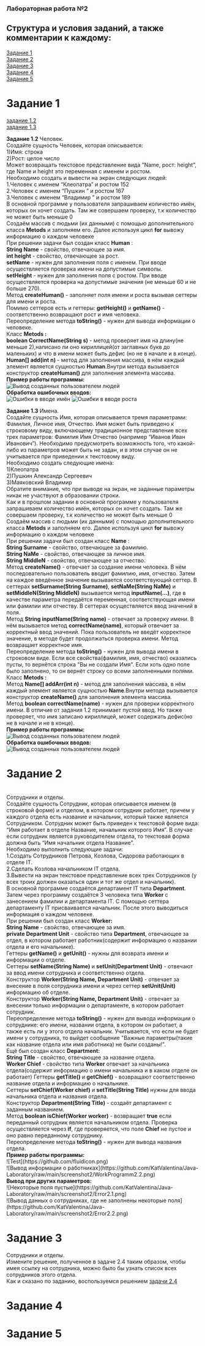 <H3>Лабораторная работа №2<H3>
<H2>Структура и условия заданий, а также комментарии к каждому:</H2>

<A HREF="#chap1">Задание 1</A><br>
<A HREF="#chap2">Задание 2</A><br>
<A HREF="#chap3">Задание 3</A><br>
<A HREF="#chap4">Задание 4</A><br>
<A HREF="#chap5">Задание 5</A><br>


<A NAME="chap1"></A>
<H1>Задание 1</H1>
<A HREF="#chap1.2">задание 1.2</A><br>
<A HREF="#chap1.3">задание 1.3</A><br>

<A NAME="chap1.2"></A>
<b>Задание 1.2</b>
Человек.<br>
Создайте сущность Человек, которая описывается:</b><br>
1)Имя: строка<br>
2)Рост: целое число<br>
Может возвращать текстовое представление вида “Name, рост: height”, где Name и height это
переменная с именем и ростом.<br>
Необходимо создать и вывести на экран следующих людей:<br>
1.Человек с именем “Клеопатра” и ростом 152<br>
2.Человек с именем “Пушкин ” и ростом 167<br>
3.Человек с именем “Владимир ” и ростом 189<br>
В основной программе у пользователя запрашиваем количество имён, которых он хочет создать. Там же совершаем проверку, т.к количество не может быть меньше 0<br>
Создаём массив с людьми (их данными) с помощью дополнительного класса <b>Metods</b> и заполняем его.
Далее используя цикл <b>for</b> вывожу информацию о каждом человеке<br>
При решении задачи был создан класс <b>Human</b> :<br>
<b>String Name</b> - свойство, отвечающее за имя.<br>
<b>int height</b> - свойство, отвечающее за рост.<br>
<b>setName</b> - нужен для заполнения поля с именем. При вводе осуществляется проверка имени на допустимые символы.<br>
<b>setHeight</b> - нужен для заполнения поля с ростом. При вводе осуществляется проверка на допустимые значения (не меньше 60 и не больше 270).<br>
Метод <b>createHuman()</b> - заполняет поля имени и роста вызывая сеттеры для имени и роста.<br>
Помимо сеттеров есть и геттеры: <b>getHeight()</b> и <b>getName()</b> - соответственно возвращают рост и имя человека.<br>
Переопределение метода <b>toString()</b> - нужен для вывода информации о человеке.<br>
Класс <b>Metods :</b> <br>
<b>boolean CorrectName(String s)</b> - метод проверяет имя на длину(не меньше 2),написано ли оно кириллицей(от заглавных букв до маленьких) и что в имени может быть дефис (но не в начале и в конце).<br>
<b>Human[] add(int n)</b> - метод для заполнения массива, в нём каждый элемент является сущностью <b>Human</b>.Внутри метода вызывается конструктор <b>createHuman()</b> для заполнения элемента массива.<br> 
<b> Пример работы программы: </b><br>
![Вывод созданных пользователем людей](https://github.com/KatValentina/Java-Laboratory/blob/main/screenshot2/Work%20programm1.2.png)<br>
<b>Обработка ошибочных вводов:</b><br>
![Ошибки в вводе имён](https://github.com/KatValentina/Java-Laboratory/blob/main/screenshot2/Error1.2.1.png)
![Ошибки в вводе роста](https://github.com/KatValentina/Java-Laboratory/blob/main/screenshot2/Error1.2.2.png)<br>

<A NAME="chap1.3"></A>
<b>Задание 1.3</b>
Имена.<br>
Создайте сущность Имя, которая описывается тремя параметрами: Фамилия, Личное имя, Отчество. Имя может быть приведено к строковому виду, включающему традиционное представление всех трех параметров: Фамилия Имя Отчество (например “Иванов Иван Иванович”). Необходимо предусмотреть возможность того, что какой-либо из параметров может быть не задан, и в этом случае он не учитывается при приведении к текстовому виду.<br>
Необходимо создать следующие имена:<br>
1)Клеопатра<br>
2)Пушкин Александр Сергеевич<br>
3)Маяковский Владимир<br>
Обратите внимание, что при выводе на экран, не заданные параметры никак не участвуют в образовании строки.<br>
Как и в прошлом задании в основной программе у пользователя запрашиваем количество имён, которых он хочет создать. Там же совершаем проверку, т.к количество не может быть меньше 0<br>
Создаём массив с людьми (их данными) с помощью дополнительного класса <b>Metods</b> и заполняем его.
Далее используя цикл <b>for</b> вывожу информацию о каждом человеке<br>
При решении задачи был создан класс <b>Name</b> :<br>
<b>String Surname</b> - свойство, отвечающее за фамилию.<br>
<b>String NaMe</b> - свойство, отвечающее за личное имя.<br>
<b>String MiddleN</b> - свойство, отвечающее за отчество.<br>
Метод <b>createName()</b> - отвечает за создание имени человека. В нём последовательно пользователь вводит фамилию, имя, отчество. Затем на каждое введённое значение вызывается соответствующий сеттер.
В сеттерах <b>setSurname(String Surname)</b>, <b>setNaMe(String NaMe)</b> и <b>setMiddleN(String MiddleN)</b> вызывается метод <b>inputName(...)</b>, где в качестве параметра передаётся переменная, соответствующая имени или фамилии или отчеству. В сеттерах осуществляется ввод значений в поля. <br>
Метод <b>String inputName(String name)</b> - отвечает за проверку имени. В нём вызывается метод <b>correctName(name)</b>, который отвечает за корректный ввод значений. Пока пользователь не введёт корректное значение, в методе будет продолжаться проверка имени. Метод возвращает корректное имя.<br>
Переопределение метода <b>toString()</b> - нужен для вывода имени в строковом виде. Если все свойства(фамилия, имя, отчество) оказались пусты, то вернётся строка "Вы не создали Имя". Если хоть одно поле было заполнено, то он вернёт строку со всеми заполненными полями.<br>
Класс <b>Metods :</b> <br>
Метод <b>Name[] addArr(int n)</b> - метод для заполнения массива, в нём каждый элемент является сущностью <b>Name</b>.Внутри метода вызывается конструктор <b>createName()</b> для заполнения элемента массива.<br>
Метод <b>boolean correctName(name)</b> - нужен для проверки корректного имени. В отличие от задания 1.2 принимает пустой ввод. Но также проверяет, что имя записано кириллицей, может содержать дефис(но не в начале и не в конце).<br>
<b> Пример работы программы: </b><br>
![Вывод созданных пользователем людей](https://github.com/KatValentina/Java-Laboratory/blob/main/screenshot2/WorkProgramm1.3.png)<br>
<b>Обработка ошибочных вводов:</b><br>
![Вывод созданных пользователем людей](https://github.com/KatValentina/Java-Laboratory/blob/main/screenshot2/Еггог1.3.png)<br>


<A NAME="chap2"></A>
<H1>Задание 2</H1><br>
Сотрудники и отделы.<br>
Создайте сущность Сотрудник, которая описывается именем (в строковой форме) и отделом, в котором сотрудник работает, причем у каждого отдела есть название и начальник, который также является Сотрудником. Сотрудник может быть приведен к текстовой форме вида: “Имя работает в отделе Название, начальник которого Имя”. В случае если сотрудник является руководителем отдела, то текстовая форма должна быть “Имя начальник отдела Название”.<br>
Необходимо выполнить следующие задачи:<br>
1.Создать Сотрудников Петрова, Козлова, Сидорова работающих в отделе IT.<br>
2.Сделать Козлова начальником IT отдела.<br>
3.Вывести на экран текстовое представление всех трех Сотрудников (у всех троих должен оказаться один и тот же отдел и начальник).<br>
В основной программе создаётся департамент IT типа <b>Department</b>. Затем через программу создаётся 3 человека типа <b>Worker</b> с занесением фамилии и департамента IT. С помощью сеттера департаменту IT присваивается начальник. После этого выводиться информация о каждом человеке.<br>
При решении был создан класс <b>Worker: </b><br>
<b>String Name</b> - свойство, отвечающее за имя.<br>
<b>private Department Unit</b> - свойство типа <b>Department</b>, отвечающее за отдел, в котором работает работник(содержит информацию о названии отдела и его начальнике).<br>
Геттеры <b>getName()</b> и <b>getUnit()</b> - нужны для возврата имени и информации о отделе.<br>
Сеттеры <b>setName(String Name)</b> и <b>setUnit(Department Unit)</b> - отвечают за ввод имени сотрудника и соответственно отдела.<br>
Конструктор <b>Worker(String Name, Department Unit)</b> - отвечает за внесение в поля сотрудника имени и через сеттер <b>setUnit(Unit)</b> информацию об отделе.<br>
Конструктор <b>Worker(String Name, Department Unit)</b> - отвечает за внесении только информации о департаменте, в котором работает сотрудник.<br>
Переопределение метода <b>toString()</b> - нужен для вывода информации о сотруднике: его имени, названии отдела, в котором он работает, а также есть ли у этого отдела начальник. Учитывается, что если не будет имени у сотрудника, то выйдет сообщение "Важные параметры(такие как название отдела или имя работника) не были созданы!".<br>
Ещё был создан класс <b>Department: </b><br>
<b>String Title</b> - свойство, отвечающее за название отдела.<br>
<b>Worker Chief</b> - свойство типа <b>Worker</b> отвечает за начальника отдела(содержит информацию о имени начальника и в каком отделе он работает)
Геттеры <b>getTitle()</b> и <b>getChief()</b> - возвращают соответственно название отдела и информацию о начальнике.<br>
Сеттеры <b>setChief(Worker chief)</b> и <b>setTitle(String Title)</b> нужны для ввода начальника отдела и названия отдела.<br>
Конструктор <b>Department(String Title)</b> - создаёт департамент с заданным названием.<br>
Метод <b>boolean isChief(Worker worker)</b> - возвращает <b>true</b> если переданный сотрудник является начальником отдела. Проверка осуществляется через <b>if</b>, где проверяется, что поле <b>Chief</b> не пустое и оно равно переданному сотруднику.<br>
Переопределение метода <b>toString()</b> - нужен для вывода названия отдела.<br>
<b> Пример работы программы: </b> <br>
![Test](https://github.com/fluidicon.png)<br>
![Вывод информации о работниках](https://github.com/KatValentina/Java-Laboratory/raw/main/screenshot2/WorkProgramm2.2.png)<br>
<b>Вывод при других параметров:</b><br>
![Некоторые поля пустые](https://github.com/KatValentina/Java-Laboratory/raw/main/screenshot2/Error2.1.png)<br>
![Вывод данных о сотрудниках, где не заполнены некоторые поля](https://github.com/KatValentina/Java-Laboratory/raw/main/screenshot2/Error2.2.png)<br>


<A NAME="chap3"></A>
<H1>Задание 3</H1>
Сотрудники и отделы.<br>
Измените решение, полученное в задаче 2.4 таким образом, чтобы имея ссылку на сотрудника, можно было бы узнать список всех сотрудников этого отдела.<br>
Как и сказано по заданию, воспользуемся решением <A HREF="#chap2">задачи 2.4</A><br>







<A NAME="chap4"></A>
<H1>Задание 4</H1>




<A NAME="chap5"></A>
<H1>Задание 5</H1>
 